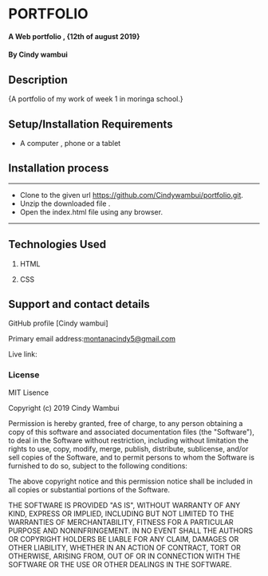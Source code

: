# PORTFOLIO
#### A Web portfolio , {12th of august 2019}
#### By **Cindy wambui**
## Description
{A portfolio of my work of week 1 in moringa school.}

## Setup/Installation Requirements

+ A computer , phone or a tablet 

## Installation process
****
- Clone to the given url https://github.com/Cindywambui/portfolio.git.
- Unzip the downloaded file .
- Open the index.html file using any browser.

****

## Technologies Used
 1. HTML
 
 2. CSS
## Support and contact details
GitHub profile [Cindy wambui]

Primary email address:montanacindy5@gmail.com

Live link:
### License
MIT Lisence

Copyright  (c) 2019  Cindy Wambui

Permission is hereby granted, free of charge, to any person obtaining a copy of this software and associated documentation files (the "Software"), to deal in the Software without restriction, including without limitation the rights to use, copy, modify, merge, publish, distribute, sublicense, and/or sell copies of the Software, and to permit persons to whom the Software is furnished to do so, subject to the following conditions:

The above copyright notice and this permission notice shall be included in all copies or substantial portions of the Software.

THE SOFTWARE IS PROVIDED "AS IS", WITHOUT WARRANTY OF ANY KIND, EXPRESS OR IMPLIED, INCLUDING BUT NOT LIMITED TO THE WARRANTIES OF MERCHANTABILITY, FITNESS FOR A PARTICULAR PURPOSE AND NONINFRINGEMENT. IN NO EVENT SHALL THE AUTHORS OR COPYRIGHT HOLDERS BE LIABLE FOR ANY CLAIM, DAMAGES OR OTHER LIABILITY, WHETHER IN AN ACTION OF CONTRACT, TORT OR OTHERWISE, ARISING FROM, OUT OF OR IN CONNECTION WITH THE SOFTWARE OR THE USE OR OTHER DEALINGS IN THE SOFTWARE.